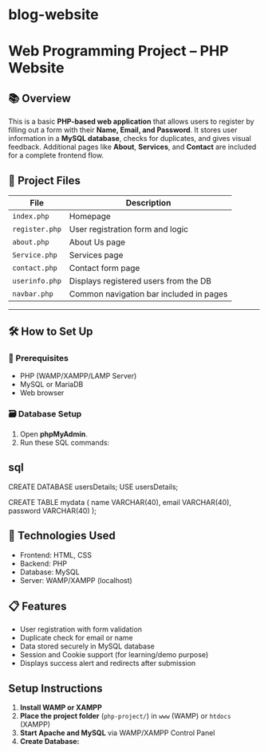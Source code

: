 # blog-website

# Web Programming Project – PHP Website

## 📚 Overview

This is a basic **PHP-based web application** that allows users to register by filling out a form with their **Name, Email, and Password**. It stores user information in a **MySQL database**, checks for duplicates, and gives visual feedback. Additional pages like **About**, **Services**, and **Contact** are included for a complete frontend flow.


## 📁 Project Files

| File            | Description                                |
|-----------------|--------------------------------------------|
| `index.php`     | Homepage                                   |
| `register.php`  | User registration form and logic           |
| `about.php`     | About Us page                              |
| `Service.php`   | Services page                              |
| `contact.php`   | Contact form page                          |
| `userinfo.php`  | Displays registered users from the DB      |
| `navbar.php`    | Common navigation bar included in pages    |

---

## 🛠️ How to Set Up

### 🔧 Prerequisites
- PHP (WAMP/XAMPP/LAMP Server)
- MySQL or MariaDB
- Web browser

### 🗃️ Database Setup

1. Open **phpMyAdmin**.
2. Run these SQL commands:

## sql
CREATE DATABASE usersDetails;
USE usersDetails;

CREATE TABLE mydata (
  name VARCHAR(40),
  email VARCHAR(40),
  password VARCHAR(40)
);



## 🔧 Technologies Used
- Frontend: HTML, CSS
- Backend: PHP
- Database: MySQL
- Server: WAMP/XAMPP (localhost)


## 📋 Features
- User registration with form validation
- Duplicate check for email or name
- Data stored securely in MySQL database
- Session and Cookie support (for learning/demo purpose)
- Displays success alert and redirects after submission


## Setup Instructions
1. **Install WAMP or XAMPP**
2. **Place the project folder** (`php-project/`) in `www` (WAMP) or `htdocs` (XAMPP)
3. **Start Apache and MySQL** via WAMP/XAMPP Control Panel
4. **Create Database:**
